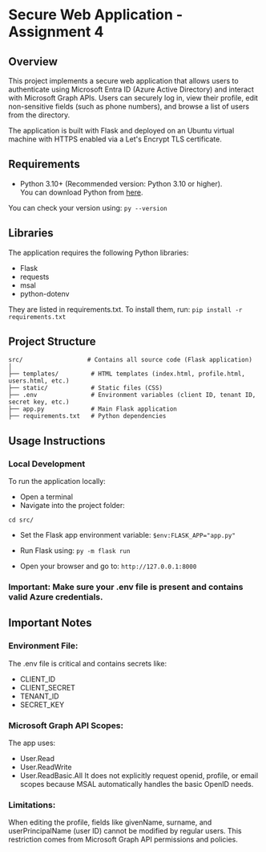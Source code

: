 # Secure Web Application - Assignment 4

## Overview
This project implements a secure web application that allows users to authenticate using Microsoft Entra ID (Azure Active Directory) and interact with Microsoft Graph APIs. Users can securely log in, view their profile, edit non-sensitive fields (such as phone numbers), and browse a list of users from the directory.

The application is built with Flask and deployed on an Ubuntu virtual machine with HTTPS enabled via a Let's Encrypt TLS certificate.

## Requirements
- Python 3.10+ (Recommended version: Python 3.10 or higher).  
  You can download Python from [here](https://www.python.org/downloads/).

You can check your version using:
`py --version`

## Libraries
The application requires the following Python libraries:
- Flask
- requests
- msal
- python-dotenv

They are listed in requirements.txt.
To install them, run:
`pip install -r requirements.txt`


## Project Structure
```
src/                  # Contains all source code (Flask application)
│
├── templates/         # HTML templates (index.html, profile.html, users.html, etc.)
├── static/            # Static files (CSS)
├── .env               # Environment variables (client ID, tenant ID, secret key, etc.)
├── app.py             # Main Flask application
├── requirements.txt   # Python dependencies
```

## Usage Instructions
### Local Development 
To run the application locally:

- Open a terminal
- Navigate into the project folder:

`cd src/`

- Set the Flask app environment variable:
`$env:FLASK_APP="app.py"`

- Run Flask using:
`py -m flask run`

- Open your browser and go to:
`http://127.0.0.1:8000`

### Important: Make sure your .env file is present and contains valid Azure credentials.

## Important Notes

### Environment File:
The .env file is critical and contains secrets like:
- CLIENT_ID
- CLIENT_SECRET
- TENANT_ID
- SECRET_KEY

### Microsoft Graph API Scopes:
The app uses:
- User.Read
- User.ReadWrite
- User.ReadBasic.All It does not explicitly request openid, profile, or email scopes because MSAL automatically handles the basic OpenID needs.

### Limitations:
When editing the profile, fields like givenName, surname, and userPrincipalName (user ID) cannot be modified by regular users. This restriction comes from Microsoft Graph API permissions and policies.
